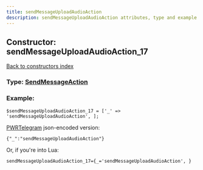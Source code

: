 ```yaml
---
title: sendMessageUploadAudioAction
description: sendMessageUploadAudioAction attributes, type and example
---
```

## Constructor: sendMessageUploadAudioAction\_17  
[Back to constructors index](index.md)






### Type: [SendMessageAction](../types/SendMessageAction.md)


### Example:

```
$sendMessageUploadAudioAction_17 = ['_' => 'sendMessageUploadAudioAction', ];
```  

[PWRTelegram](https://pwrtelegram.xyz) json-encoded version:

```
{"_":"sendMessageUploadAudioAction"}
```


Or, if you're into Lua:  


```
sendMessageUploadAudioAction_17={_='sendMessageUploadAudioAction', }

```


